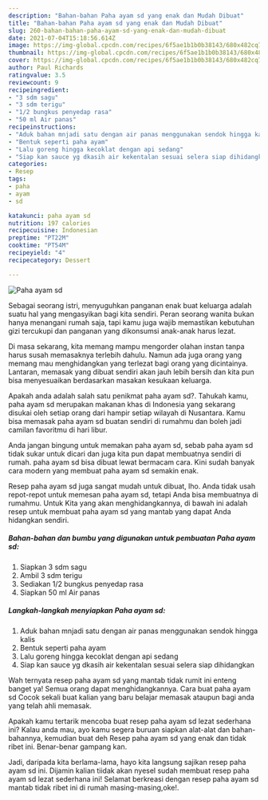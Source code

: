 ```yaml
---
description: "Bahan-bahan Paha ayam sd yang enak dan Mudah Dibuat"
title: "Bahan-bahan Paha ayam sd yang enak dan Mudah Dibuat"
slug: 260-bahan-bahan-paha-ayam-sd-yang-enak-dan-mudah-dibuat
date: 2021-07-04T15:18:56.614Z
image: https://img-global.cpcdn.com/recipes/6f5ae1b1b0b38143/680x482cq70/paha-ayam-sd-foto-resep-utama.jpg
thumbnail: https://img-global.cpcdn.com/recipes/6f5ae1b1b0b38143/680x482cq70/paha-ayam-sd-foto-resep-utama.jpg
cover: https://img-global.cpcdn.com/recipes/6f5ae1b1b0b38143/680x482cq70/paha-ayam-sd-foto-resep-utama.jpg
author: Paul Richards
ratingvalue: 3.5
reviewcount: 9
recipeingredient:
- "3 sdm sagu"
- "3 sdm terigu"
- "1/2 bungkus penyedap rasa"
- "50 ml Air panas"
recipeinstructions:
- "Aduk bahan mnjadi satu dengan air panas menggunakan sendok hingga kalis"
- "Bentuk seperti paha ayam"
- "Lalu goreng hingga kecoklat dengan api sedang"
- "Siap kan sauce yg dkasih air kekentalan sesuai selera siap dihidangkan"
categories:
- Resep
tags:
- paha
- ayam
- sd

katakunci: paha ayam sd 
nutrition: 197 calories
recipecuisine: Indonesian
preptime: "PT22M"
cooktime: "PT54M"
recipeyield: "4"
recipecategory: Dessert

---
```



![Paha ayam sd](https://img-global.cpcdn.com/recipes/6f5ae1b1b0b38143/680x482cq70/paha-ayam-sd-foto-resep-utama.jpg)

Sebagai seorang istri, menyuguhkan panganan enak buat keluarga adalah suatu hal yang mengasyikan bagi kita sendiri. Peran seorang  wanita bukan hanya menangani rumah saja, tapi kamu juga wajib memastikan kebutuhan gizi tercukupi dan panganan yang dikonsumsi anak-anak harus lezat.

Di masa  sekarang, kita memang mampu mengorder olahan instan tanpa harus susah memasaknya terlebih dahulu. Namun ada juga orang yang memang mau menghidangkan yang terlezat bagi orang yang dicintainya. Lantaran, memasak yang dibuat sendiri akan jauh lebih bersih dan kita pun bisa menyesuaikan berdasarkan masakan kesukaan keluarga. 



Apakah anda adalah salah satu penikmat paha ayam sd?. Tahukah kamu, paha ayam sd merupakan makanan khas di Indonesia yang sekarang disukai oleh setiap orang dari hampir setiap wilayah di Nusantara. Kamu bisa memasak paha ayam sd buatan sendiri di rumahmu dan boleh jadi camilan favoritmu di hari libur.

Anda jangan bingung untuk memakan paha ayam sd, sebab paha ayam sd tidak sukar untuk dicari dan juga kita pun dapat membuatnya sendiri di rumah. paha ayam sd bisa dibuat lewat bermacam cara. Kini sudah banyak cara modern yang membuat paha ayam sd semakin enak.

Resep paha ayam sd juga sangat mudah untuk dibuat, lho. Anda tidak usah repot-repot untuk memesan paha ayam sd, tetapi Anda bisa membuatnya di rumahmu. Untuk Kita yang akan menghidangkannya, di bawah ini adalah resep untuk membuat paha ayam sd yang mantab yang dapat Anda hidangkan sendiri.

<!--inarticleads1-->

##### Bahan-bahan dan bumbu yang digunakan untuk pembuatan Paha ayam sd:

1. Siapkan 3 sdm sagu
1. Ambil 3 sdm terigu
1. Sediakan 1/2 bungkus penyedap rasa
1. Siapkan 50 ml Air panas




<!--inarticleads2-->

##### Langkah-langkah menyiapkan Paha ayam sd:

1. Aduk bahan mnjadi satu dengan air panas menggunakan sendok hingga kalis
1. Bentuk seperti paha ayam
1. Lalu goreng hingga kecoklat dengan api sedang
1. Siap kan sauce yg dkasih air kekentalan sesuai selera siap dihidangkan




Wah ternyata resep paha ayam sd yang mantab tidak rumit ini enteng banget ya! Semua orang dapat menghidangkannya. Cara buat paha ayam sd Cocok sekali buat kalian yang baru belajar memasak ataupun bagi anda yang telah ahli memasak.

Apakah kamu tertarik mencoba buat resep paha ayam sd lezat sederhana ini? Kalau anda mau, ayo kamu segera buruan siapkan alat-alat dan bahan-bahannya, kemudian buat deh Resep paha ayam sd yang enak dan tidak ribet ini. Benar-benar gampang kan. 

Jadi, daripada kita berlama-lama, hayo kita langsung sajikan resep paha ayam sd ini. Dijamin kalian tiidak akan nyesel sudah membuat resep paha ayam sd lezat sederhana ini! Selamat berkreasi dengan resep paha ayam sd mantab tidak ribet ini di rumah masing-masing,oke!.

